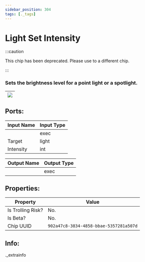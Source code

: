 ```yaml
---
sidebar_position: 304
tags: [._tags]
---
```


# Light Set Intensity
:::caution

This chip has been deprecated. Please use to a different chip.

:::

### Sets the brightness level for a point light or a spotlight.

| ![](https://images-ext-2.discordapp.net/external/MPmIaQzlEPmgGWlgi-WxBBXt0Bjv_zWPkg1y1f_sy3s/https/www.recroomcircuits.com/image/circuit/absolute-value?width=206&height=108) |
|-----|

## Ports:

| Input Name | Input Type |
|-----------|-----------|
|  | exec |
| Target | light |
| Intensity | int |

| Output Name | Output Type |
|-----------|-----------|
|  | exec |

## Properties:

| Property  | Value |
|-------------------|-----------|
| Is Trolling Risk? | No. |
| Is Beta? | No. |
| Chip UUID | `902a47c8-3834-4858-bbae-5357281a507d` |

## Info:
._extrainfo